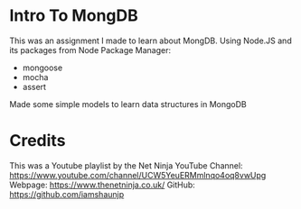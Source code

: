 # Intro To MongDB

This was an assignment I made to learn about MongDB.
Using Node.JS and its packages from Node Package Manager:
  - mongoose
  - mocha
  - assert
  
Made some simple models to learn data structures in MongoDB



# Credits

This was a Youtube playlist by the Net Ninja
YouTube Channel: https://www.youtube.com/channel/UCW5YeuERMmlnqo4oq8vwUpg
Webpage: https://www.thenetninja.co.uk/
GitHub: https://github.com/iamshaunjp
